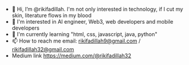 - 👋 Hi, I’m @rikifadillah. I'm not only interested in technology, if I cut my skin, literature flows in my blood
- 👀 I'm interested in AI engineer, Web3, web developers and mobile developers
- 🌱 I'm currently learning "html, css, javascript, java, python"
- 📫 How to reach me email: rikifadillah9@gmail.com / rikifadillah32@gmail.com
- Medium link https://medium.com/@rikifadillah32 

<!---
rikifadillah/rikifadillah is a ✨ special ✨ repository because its `README.md` (this file) appears on your GitHub profile.
You can click the Preview link to take a look at your changes.
--->
